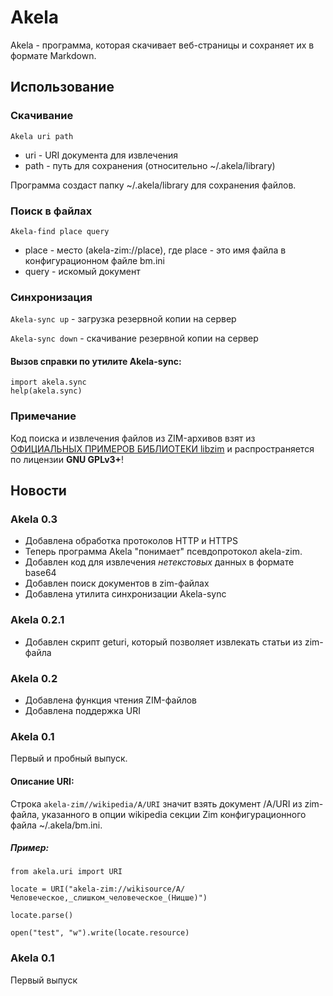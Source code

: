 Akela
=====

Akela - программа, которая скачивает веб-страницы и сохраняет их в
формате Markdown.

Использование
-------------

### Скачивание

`Akela uri path`

- uri - URI документа для извлечения
- path - путь для сохранения (относительно 
~/.akela/library)

Программа создаст папку ~/.akela/library для 
сохранения файлов.

### Поиск в файлах

`Akela-find place query`

- place - место (akela-zim://place), где place -
это имя файла в конфигурационном файле bm.ini
- query - искомый документ

### Синхронизация

`Akela-sync up` - загрузка резервной копии на сервер

`Akela-sync down` - скачивание резервной копии на сервер

#### Вызов справки по утилите Akela-sync:

    import akela.sync
    help(akela.sync)

### Примечание

Код поиска и извлечения файлов из ZIM-архивов
взят из [ОФИЦИАЛЬНЫХ ПРИМЕРОВ БИБЛИОТЕКИ libzim](https://pypi.org/project/libzim/)
и распространяется по лицензии **GNU GPLv3+**!

Новости
-------

### Akela 0.3

+ Добавлена обработка протоколов HTTP и HTTPS
+ Теперь программа Akela "понимает" псевдопротокол 
akela-zim.
+ Добавлен код для извлечения *нетекстовых* данных
в формате base64
+ Добавлен поиск документов в zim-файлах
+ Добавлена утилита синхронизации Akela-sync

### Akela 0.2.1

+ Добавлен скрипт geturi, который позволяет извлекать
статьи из zim-файла

### Akela 0.2

+ Добавлена функция чтения ZIM-файлов
+ Добавлена поддержка URI

### Akela 0.1

Первый и пробный выпуск.

#### Описание URI:

Cтрока `akela-zim//wikipedia/A/URI` значит взять документ
/A/URI из zim-файла, указанного в опции wikipedia 
секции Zim конфигурационного файла ~/.akela/bm.ini. 

##### Пример:


`from akela.uri import URI`

`locate = URI("akela-zim://wikisource/A/Человеческое,_слишком_человеческое_(Ницше)")`

`locate.parse()`

`open("test", "w").write(locate.resource)`


### Akela 0.1

Первый выпуск
